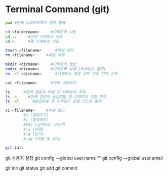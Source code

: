 # Terminal Command (git)

```bash
pwd #현재 디렉토리까지 경로 출력

cd <foldername>     #디렉토리 이동
cd ..     #상위 디렉토리 이동
cd ~      #홈 디렉토리 이동

touch <filename>      #파일 생성
rm <filename>     #파일 삭제

mkdir <dirname>     #디렉토리 생성
rmdir <dirname>     #디렉토리 삭제 [비어있는 폴더]
rm -rf <dirname>      #디렉토리 포함 내부 파일 전체 삭제

cat <filename>      #파일 내용보기

ls      #현재 경로의 파일 및 디렉토리 조회
ls -a     #현재 경로의 숨김파일 및 디렉토리 포함 조회
ls -al      #숨김파일 및 디렉토리 포함 리스트 출력
```

```zsh
vi <filename>     #파일 접근
        #a (입력모드)
        #i (입력모드)
        #ESC (입력모드 나가기)
        #:w (저장)
        #:q (닫기)
        #:wq (저장 및 닫기)

git init
```

git 사용자 설정 git config —global user.name “<username>” git config —global user.email <useremail>

git init git status git add git commit
